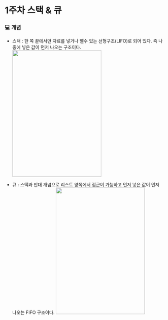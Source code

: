 # 1주차 스택 & 큐

### 💻 개념

- 스택 : 한 쪽 끝에서만 자료를 넣거나 뺄수 있는 선형구조(LIFO)로 되어 있다. 즉 나중에 넣은 값이 먼저 나오는 구조이다.
  <img src="https://upload.wikimedia.org/wikipedia/commons/thumb/2/29/Data_stack.svg/450px-Data_stack.svg.png" width="280" height="400"/>

- 큐 : 스택과 반대 개념으로 리스트 양쪽에서 접근이 가능하고 먼저 넣은 값이 먼저 나오는 FIFO 구조이다.
  <img src="https://upload.wikimedia.org/wikipedia/commons/thumb/5/52/Data_Queue.svg/330px-Data_Queue.svg.png" width="280" height="400"/>

